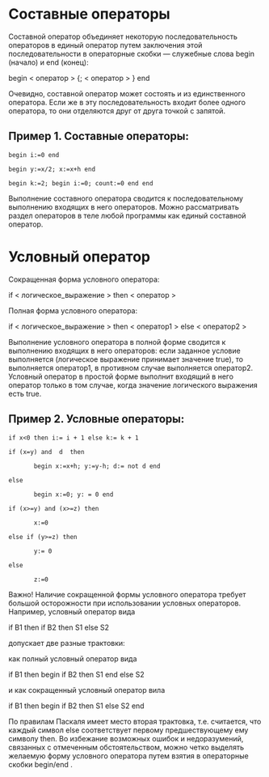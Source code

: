 # Составные операторы

Составной оператор объединяет некоторую последовательность операторов в единый оператор путем заключения этой последовательности в операторные скобки — служебные слова begin (начало) и end (конец):

begin < оператор > {; < оператор > } end

Очевидно, составной оператор может состоять и из единственного оператора. Если же в эту последовательность входит более одного оператора, то они отделяются друг от друга точкой с запятой.

## Пример 1.  Cоставные операторы:
```
begin i:=0 end

begin y:=x/2; x:=x+h end

begin k:=2; begin i:=0; count:=0 end end
```

Выполнение составного оператора сводится к последовательному  выполнению входящих в него операторов. Можно рассматривать раздел операторов в теле любой программы как единый составной оператор.

# Условный оператор

Сокращенная форма условного оператора:

if < логическое_выражение > then < оператор >

Полная форма условного оператора:

if < логическое_выражение > then < оператор1 > else < оператор2 >

Выполнение условного оператора в полной форме сводится к выполнению входящих в него операторов: если заданное условие выполняется (логическое выражение принимает значение true), то выполняется  оператор1, в противном случае выполняется оператор2. Условный оператор в простой форме выполнит входящий в него оператор только в том случае, когда значение логического выражения есть true.

## Пример 2.  Условные операторы:
```
if x<0 then i:= i + 1 else k:= k + 1

if (х=у) and  d  then

       begin x:=x+h; y:=y-h; d:= not d end

else

       begin x:=0; y: = 0 end

if (x>=y) and (x>=z) then

       x:=0

else if (y>=z) then

       y:= 0

else

       z:=0
```

Важно! Наличие сокращенной формы условного оператора требует большой осторожности при использовании условных операторов. Например, условный оператор вида

if B1 then if В2 then S1 else S2

допускает две разные трактовки:

как полный условный оператор вида

if  B1 then     begin if B2 then S1 end     else S2

и как сокращенный условный оператор вила

if B1 then       begin if B2 then S1 else S2 end

По правилам Паскаля имеет место вторая трактовка, т.е. считается, что каждый символ else соответствует первому предшествующему ему символу then.  Во избежание возможных ошибок и недоразумений, связанных с отмеченным обстоятельством, можно четко выделять желаемую форму условного оператора путем взятия в операторные скобки begin/end .